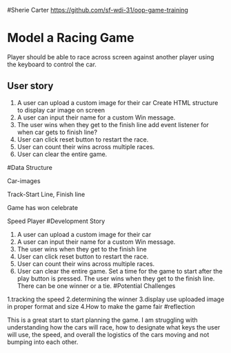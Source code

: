
#Sherie Carter
https://github.com/sf-wdi-31/oop-game-training
# Model a Racing Game
Player should be able to race across screen against another player using the keyboard to control the car.
## User story
1. A user can upload a custom image for their car
        Create HTML structure to display car image on screen
2. A user can input their name for a custom Win message.
3. The user wins when they get to the finish line
      add event listener for when car gets to finish line?
4. User can click reset button to restart the race.
5. User can count their wins across multiple races.
6. User can clear the entire game.



#Data Structure

Car-images

Track-Start Line, Finish line

Game
    has won
    celebrate

Speed
Player
#Development Story

1. A user can upload a custom image for their car
2. A user can input their name for a custom Win message.
3. The user wins when they get to the finish line
4. User can click reset button to restart the race.
5. User can count their wins across multiple races.
6. User can clear the entire game.
 Set a time for the game to start after the play button is pressed.
 The user wins when they get to the finish line.
      There can be one winner or a tie.
#Potential Challenges

1.tracking the speed
2.determining the winner
3.display use uploaded image in proper format and size
4.How to make the game fair
#reflection

This is a great start to start planning the game. I am struggling with understanding how the cars will race, how to designate what keys the user will use, the speed, and overall the logistics of the cars moving and not bumping into each other.
